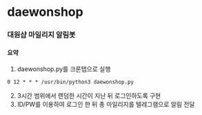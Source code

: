 # daewonshop

### 대원샵 마일리지 알림봇

#### 요약

1. daewonshop.py를 크론탭으로 실행
```
0 12 * * * /usr/bin/python3 daewonshop.py
```
2. 3시간 범위에서 랜덤한 시간이 지난 뒤 로그인하도록 구현
3. ID/PW를 이용하여 로그인 한 뒤 총 마일리지를 텔레그램으로 알림 전달